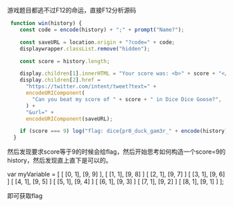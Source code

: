 游戏题目都逃不过F12的命运，直接F12分析源码

```js
 function win(history) {
    const code = encode(history) + ";" + prompt("Name?");

    const saveURL = location.origin + "?code=" + code;
    displaywrapper.classList.remove("hidden");

    const score = history.length;

    display.children[1].innerHTML = "Your score was: <b>" + score + "</b>";
    display.children[2].href =
      "https://twitter.com/intent/tweet?text=" +
      encodeURIComponent(
        "Can you beat my score of " + score + " in Dice Dice Goose?",
      ) +
      "&url=" +
      encodeURIComponent(saveURL);

    if (score === 9) log("flag: dice{pr0_duck_gam3r_" + encode(history) + "}");
  }
```

然后发现要求score等于9的时候会给flag，然后开始思考如何构造一个score=9的history，然后发现直上直下是可以的。

var myVariable = [
    [
        [0, 1],
        [9, 9]
    ],
    [
        [1, 1],
        [9, 8]
    ]
    [
        [2, 1],
        [9, 7]
    ]
    [
        [3, 1],
        [9, 6]
    ]
    [
        [4, 1],
        [9, 5]
    ]
    [
        [5, 1],
        [9, 4]
    ]
    [
        [6, 1],
        [9, 3]
    ]
    [
        [7, 1],
        [9, 2]
    ]
    [
        [8, 1],
        [9, 1]
    ]
];

即可获取flag